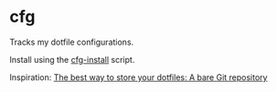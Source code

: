 # cfg

Tracks my dotfile configurations.

Install using the [cfg-install](https://gist.github.com/aust/1e6ea6ce692d62b34e13519f3df2a854) script.

Inspiration: [The best way to store your dotfiles: A bare Git repository](https://developer.atlassian.com/blog/2016/02/best-way-to-store-dotfiles-git-bare-repo/)
